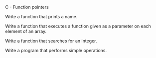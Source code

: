 C - Function pointers

Write a function that prints a name.

Write a function that executes a function given as a parameter on each element of an array.

Write a function that searches for an integer.

Write a program that performs simple operations.
